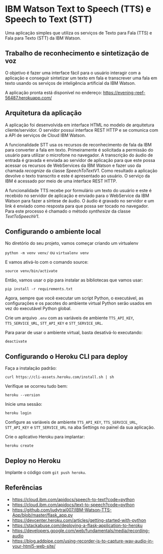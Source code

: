 # IBM Watson Text to Speech (TTS) e Speech to Text (STT)
Uma aplicação simples que utiliza os serviços de Texto para Fala (TTS) e Fala para Texto (STT) da IBM Watson.

## Trabalho de reconhecimento e sintetização de voz
O objetivo é fazer uma interface fácil para o usuário interagir com a aplicação e conseguir sintetizar um texto em fala e transcrever uma fala em texto usando os serviços de inteligência artificial da IBM Watson.

A aplicação pronta está disponível no endereço: https://evening-reef-56487.herokuapp.com/

## Arquitetura da aplicação
A aplicação foi desenvolvida em interface HTML no modelo de arquitetura cliente/servidor. O servidor possuí interface REST HTTP e se comunica com a API de serviços de Cloud IBM Watson.

A funcionalidade STT usa os recursos de reconhecimento de fala da IBM para converter a fala em texto. Primeiramente é solicitada a permissão do usuário para utilizar o microfone no navegador. A transcrição do áudio de entrada é gravada e enviada ao servidor de aplicação para que este possa acessar os recursos de WebServices da IBM Watson e fazer uso da chamada _recognize_ da classe _SpeechToTextV1_. Como resultado a aplicação devolve o texto transcrito e este é apresentado ao usuário. O serviço da IBM é acessado por meio de uma interface REST HTTP.

A funcionalidade TTS recebe por formulário um texto do usuário e este é recebido no servidor de aplicação e enviado para o WebService da IBM Watson para fazer a síntese de áudio. O áudio é gravado no servidor e um link é enviado como resposta para que possa ser tocado no navegador. Para este processo é chamado o método _synthesize_ da classe _TextToSpeechV1_.

## Configurando o ambiente local

No diretório do seu projeto, vamos começar criando um virtualenv

`python -m venv venv/` ou `virtualenv venv`

E vamos ativá-lo com o comando source:

`source venv/bin/activate`

Então, vamos usar o pip para instalar as bibliotecas que vamos usar:

`pip install -r requirements.txt`

Agora, sempre que você executar um script Python, o executável, as configurações e os pacotes do ambiente virtual Python serão usados em vez do executável Python global.

Crie um arquivo `.env` com as variáveis de ambiente `TTS_API_KEY`, `TTS_SERVICE_URL`, `STT_API_KEY` e `STT_SERVICE_URL`.

Para parar de usar o ambiente virtual, basta desativá-lo executando:

`deactivate`

## Configurando o Heroku CLI para deploy

Faça a instalação padrão:

`curl https://cli-assets.heroku.com/install.sh | sh`

Verifique se ocorreu tudo bem:

`heroku --version`

Inicie uma sessão:

`heroku login`

Configure as variáveis de ambiente `TTS_API_KEY`, `TTS_SERVICE_URL`, `STT_API_KEY` e `STT_SERVICE_URL` na aba Settings no painel da sua aplicação.

Crie o aplicativo Heroku para implantar:

`heroku create`

## Deploy no Heroku

Implante o código com `git push heroku`.

## Referências

- https://cloud.ibm.com/apidocs/speech-to-text?code=python
- https://cloud.ibm.com/apidocs/text-to-speech?code=python
- https://github.com/judytraj007/IBM-Watson-TTS-App/blob/master/flask_app.py
- https://devcenter.heroku.com/articles/getting-started-with-python
- https://stackabuse.com/deploying-a-flask-application-to-heroku
- https://developers.google.com/web/fundamentals/media/recording-audio
- https://blog.addpipe.com/using-recorder-js-to-capture-wav-audio-in-your-html5-web-site/
